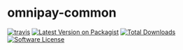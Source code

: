 # omnipay-common

[![travis][ico-travis]][link-travis]
[![Latest Version on Packagist][ico-version]][link-packagist]
[![Total Downloads][ico-downloads]][link-downloads]
[![Software License][ico-license]](LICENSE)


[ico-version]: https://img.shields.io/packagist/v/bytic/omnipay-common.svg
[ico-license]: https://img.shields.io/badge/license-MIT-brightgreen.svg
[ico-travis]: https://img.shields.io/travis/bytic/omnipay-common/master.svg
[ico-scrutinizer]: https://img.shields.io/scrutinizer/coverage/g/bytic/omnipay-common.svg
[ico-code-quality]: https://img.shields.io/scrutinizer/g/bytic/omnipay-common.svg
[ico-downloads]: https://img.shields.io/packagist/dt/bytic/omnipay-common.svg

[link-packagist]: https://packagist.org/packages/bytic/omnipay-common
[link-travis]: https://travis-ci.org/bytic/omnipay-common
[link-scrutinizer]: https://scrutinizer-ci.com/g/bytic/omnipay-common/code-structure
[link-code-quality]: https://scrutinizer-ci.com/g/bytic/omnipay-common
[link-downloads]: https://packagist.org/packages/bytic/omnipay-common
[link-author]: https://github.com/bytic